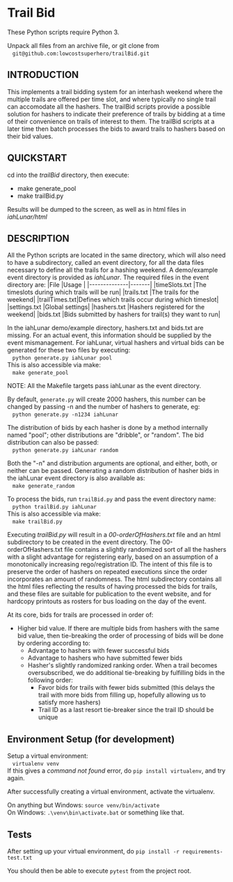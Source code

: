 # Trail Bid

These Python scripts require Python 3.

Unpack all files from an archive file, or git clone from<br/>
&nbsp;&nbsp;&nbsp;`git@github.com:lowcostsuperhero/trailBid.git`



## INTRODUCTION
This implements a trail bidding system for an interhash weekend where
the multiple trails are offered per time slot, and where typically no
single trail can accomodate all the hashers. The trailBid scripts provide
a possible solution for hashers to indicate their preference of trails by
bidding at a time of their convenience on trails of interest to them. The
trailBid scripts at a later time then batch processes the bids to award
trails to hashers based on their bid values.



## QUICKSTART
cd into the _trailBid_ directory, then execute:
- make generate_pool
- make trailBid.py

Results will be dumped to the screen, as well as in html files in
_iahLunar/html_



## DESCRIPTION
All the Python scripts are located in the same directory, which will also
need to have a subdirectory, called an event directory, for all the data
files necessary to define all the trails for a hashing weekend. A
demo/example event directory is provided as _iahLunar_. The required files
in the event directory are:
|File          |Usage  |
|--------------|-------|
|timeSlots.txt |The timeslots during which trails will be run|
|trails.txt    |The trails for the weekend|
|trailTimes.txt|Defines which trails occur during which timeslot|
|settings.txt  |Global settings|
|hashers.txt   |Hashers registered for the weekend|
|bids.txt      |Bids submitted by hashers for trail(s) they want to run|

In the iahLunar demo/example directory, hashers.txt and bids.txt are
missing. For an actual event, this information should be supplied by the
event mismanagement. For iahLunar, virtual hashers and virtual bids can be
generated for these two files by executing:<br/>
&nbsp;&nbsp;&nbsp;`python generate.py iahLunar pool`<br/>
This is also accessible via make:<br/>
&nbsp;&nbsp;&nbsp;`make generate_pool`

NOTE: All the Makefile targets pass iahLunar as the event directory.

By default, `generate.py` will create 2000 hashers, this number can be
changed by passing -n and the number of hashers to generate, eg:<br/>
&nbsp;&nbsp;&nbsp;`python generate.py -n1234 iahLunar`

The distribution of bids by each hasher is done by a method internally
named "pool"; other distributions are "dribble", or "random". The bid
distribution can also be passed:<br/>
&nbsp;&nbsp;&nbsp;`python generate.py iahLunar random`

Both the "-n" and distribution arguments are optional, and either, both,
or neither can be passed. Generating a random distribution of hasher bids
in the iahLunar event directory is also available as:<br/>
&nbsp;&nbsp;&nbsp;`make generate_random`

To process the bids, run `trailBid.py` and pass the event directory
name:<br/>
&nbsp;&nbsp;&nbsp;`python trailBid.py iahLunar`<br/>
This is also accessible via make:<br/>
&nbsp;&nbsp;&nbsp;`make trailBid.py`

Executing _trailBid.py_ will result in a _00-orderOfHashers.txt_ file and
an html subdirectory to be created in the event directory. The
00-orderOfHashers.txt file contains a slightly randomized sort of all the
hashers with a slight advantage for registering early, based on an
assumption of a monotonically increasing rego/registration ID. The intent
of this file is to preserve the order of hashers on repeated executions
since the order incorporates an amount of randomness. The html subdirectory
contains all the html files reflecting the results of having processed the
bids for trails, and these files are suitable for publication to the event
website, and for hardcopy printouts as rosters for bus loading on the day
of the event.

At its core, bids for trails are processed in order of:
- Higher bid value. If there are multiple bids from hashers with the
  same bid value, then tie-breaking the order of processing of bids
  will be done by ordering according to:
    - Advantage to hashers with fewer successful bids
    - Advantage to hashers who have submitted fewer bids
    - Hasher's slightly randomized ranking order.
      When a trail becomes oversubscribed, we do additional tie-breaking
      by fulfilling bids in the following order:
        - Favor bids for trails with fewer bids submitted (this delays the
          trail with more bids from filling up, hopefully allowing us to
          satisfy more hashers)
        - Trail ID as a last resort tie-breaker since the trail ID should
          be unique


## Environment Setup (for development)

Setup a virtual environment:<br/>
&nbsp;&nbsp;&nbsp;`virtualenv venv`<br/>
If this gives a _command not found_ error, do `pip install virtualenv`,
and try again.

After successfully creating a virtual environment, activate the virtualenv.

On anything but Windows: `source venv/bin/activate`<br/>
On Windows: `.\venv\bin\activate.bat` or something like that.


## Tests
After setting up your virtual environment, do
`pip install -r requirements-test.txt`

You should then be able to execute `pytest` from the project root.
